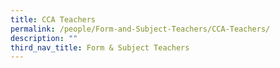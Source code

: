 ```yaml
---
title: CCA Teachers
permalink: /people/Form-and-Subject-Teachers/CCA-Teachers/
description: ""
third_nav_title: Form & Subject Teachers
---
```

